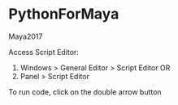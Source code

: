# PythonForMaya

Maya2017

Access Script Editor:
1) Windows > General Editor > Script Editor
OR
2) Panel > Script Editor

To run code, click on the double arrow button

